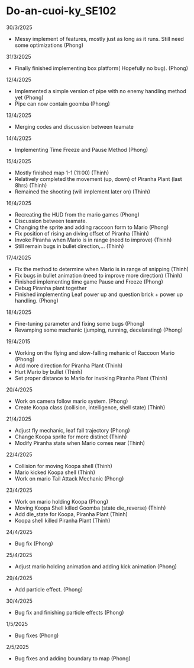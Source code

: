 # Do-an-cuoi-ky_SE102

30/3/2025
- Messy implement of features, mostly just as long as it runs. Still need some optimizations (Phong)

31/3/2025
- Finally finished implementing box platform( Hopefully no bug). (Phong)

12/4/2025
- Implemented a simple version of pipe with no enemy handling method yet (Phong)
- Pipe can now contain goomba (Phong)

13/4/2025
- Merging codes and discussion between teamate

14/4/2025
- Implementing Time Freeze and Pause Method (Phong)

15/4/2025
- Mostly finished map 1-1 (11:00) (Thinh)
- Relatively completed the movement (up, down) of Piranha Plant (last 8hrs) (Thinh)
- Remained the shooting (will implement later on) (Thinh)

16/4/2025
- Recreating the HUD from the mario games (Phong)
- Discussion between teamate.
- Changing the sprite and adding raccoon form to Mario (Phong)
- Fix position of rising an diving offset of Piranha (Thinh)
- Invoke Piranha when Mario is in range (need to improve) (Thinh)
- Still remain bugs in bullet direction,... (Thinh)

17/4/2025
- Fix the method to determine when Mario is in range of snipping (Thinh)
- Fix bugs in bullet animation (need to improve more direction) (Thinh)
- Finished implementing time game Pause and Freeze (Phong)
- Debug Piranha plant together
- Finished implementing Leaf power up and question brick + power up handling. (Phong)

18/4/2025
- Fine-tuning parameter and fixing some bugs (Phong)
- Revamping some machanic (jumping, running, decelarating) (Phong)

19/4/2015
- Working on the flying and slow-falling mehanic of Raccoon Mario (Phong)
- Add more direction for Piranha Plant (Thinh)
- Hurt Mario by bullet (Thinh)
- Set proper distance to Mario for invoking Piranha Plant (Thinh)

20/4/2025
- Work on camera follow mario system. (Phong)
- Create Koopa class (collision, intelligence, shell state) (Thinh)

21/4/2025
- Adjust fly mechanic, leaf fall trajectory (Phong)
- Change Koopa sprite for more distinct (Thinh)
- Modify Piranha state when Mario comes near (Thinh)

22/4/2025
- Collision for moving Koopa shell (Thinh)
- Mario kicked Koopa shell (Thinh)
- Work on mario Tail Attack Mechanic (Phong)

23/4/2025
- Work on mario holding Koopa (Phong)
- Moving Koopa Shell killed Goomba (state die_reverse) (Thinh)
- Add die_state for Koopa, Piranha Plant (Thinh)
- Koopa shell killed Piranha Plant (Thinh)

24/4/2025
- Bug fix (Phong)

25/4/2025
- Adjust mario holding animation and adding kick animation (Phong)

29/4/2025
- Add particle effect. (Phong)

30/4/2025
- Bug fix and finishing particle effects (Phong)

1/5/2025
- Bug fixes (Phong)

2/5/2025
- Bug fixes and adding boundary to map (Phong)
